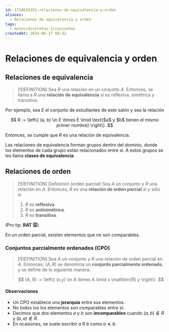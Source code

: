 ```yaml
---
id: 1718635351-relaciones-de-equivalencia-y-orden
aliases:
  - Relaciones de equivalencia y orden
tags:
  - mates/discretas-1/conjuntos
createdAt: 2024-06-17 09:42
---
```


# Relaciones de equivalencia y orden

## Relaciones de equivalencia

> [!DEFINITION]
> Sea $R$ una relación en un conjunto $A$. Entonces, se llama a $R$ una **relación de equivalencia** si es reflexiva, simétrica y transitiva.

Por ejemplo, sea $E$ el conjunto de estudiantes de este salón y sea la relación

$$
R := \left\{ (a, b) \in E \times E \lmid \text{$a$ y $b$ tienen el mismo primer nombre} \right\}
.$$

Entonces, se cumple que $R$ es una relación de equivalencia.

Las relaciones de equivalencia forman grupos dentro del dominio, donde los elementos de cada grupo están relacionados entre sí. A estos grupos se les llama **clases de equivalencia**.

## Relaciones de orden

> [!DEFINITION] Definición (orden parcial)
> Sea $A$ un conjunto y $R$ una relación en $A$. Entonces, $R$ es una **relación de orden parcial** si y sólo si
> 
> 1. $R$ es **reflexiva**.
> 2. $R$ es **antisimétrica**.
> 3. $R$ es **transitiva**.

(Pro tip: **RAT 🐭**)

En un orden parcial, existen elementos que no son comparables.

### Conjuntos parcialmente ordenados (CPO)

> [!DEFINITION]
> Sea $A$ un conjunto y $R$ una relación de orden parcial en $A$. Entonces, $(A, R)$ se denomina un **conjunto parcialmente ordenado**, y se define de la siguiente manera:
> 
> $$
> (A, R) := \left\{ (x,y) \in A \times A \lmid x \mathbin{R} y \right\}
> .$$

#### Observaciones

- Un CPO establece una **jerarquía** entre sus elementos.
- No todos los los elementos son comparables entre sí.
- Decimos que dos elementos $a$ y $b$ son **incomparables** cuando $(a,b) \notin R$ y $(b,a) \notin R$.
- En ocasiones, se suele escribir $a \mathbin{R} b$ como $a \preceq b$.
